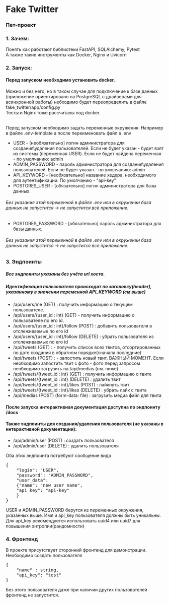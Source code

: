 # Fake Twitter
### Пет-проект

### 1. Зачем:
Понять как работают библиотеки FastAPI, SQLAlchemy, Pytest \
А также такие инструменты как Docker, Nginx и Uvicorn

### 2. Запуск:
#### Перед запуском необходимо установить docker.
Можно и без него, но в таком случае для подключение к базе данных 
(приложение ориентировано на PostgreSQL с драйверами для асинхронной работы)
небходимо будет переопределить в файле fake_twitter/app/config.py \
Тесты и Nginx тоже рассчитаны под docker.

\
Перед запуском необходимо задать переменные окружения. Например в файле .env-template а после переименовать файл в .env
- USER - [необязательно] логин администратора для создания\удаления пользователей. Если не будет указан - будет взят из системы (переменная USER). Если не будет найдена переменная - по умолчанию: admin
- ADMIN_PASSWORD - пароль администратора для создания\удаления пользователей. Если не будет указан - по умолчанию: admin
- API_KEYWORD -  [необязательно] название хедера, необходимого для аутентификации. По умолчанию - "api-key" 
- POSTGRES_USER - [обязательно] логин администратора для базы данных. 
###### Без указания этой переменной в файле .env или в окружении база данных не запустится -> не запустится всё приложение.
- POSTGRES_PASSWORD - [обязательно] пароль администратора для базы данных. 
###### Без указания этой переменной в файле .env или в окружении база данных не запустится -> не запустится всё приложение.


### 3. Эндпоинты
##### Все эндпоинты указаны без учёта url хоста.
##### Идентификация пользователя происходит по заголовку(header), указанному в значении переменной API_KEYWORD (см выше)

- /api/users/me (GET) : получить информацию о текущем пользователе.
- /api/users/{user_id : int} (GET) - получить информацию о пользователе по его id.
- /api/users/{user_id : int}/follow (POST) : добавить пользователя в отслеживаемые по его id
- /api/users/{user_id : int}/follow (DELETE) : убрать пользователя из отслеживаемых по его id
- /api/tweets (GET) : - получить список всех твитов, отсортированных по дате создания в обратном порядке(сначала последние)
- /api/tweets (POST) : - запостить новый твит. ВАЖНЫЙ МОМЕНТ. 
Если необходимо запостить твит с фото - фото перед запросом необходимо загрузить на /api/medias (см. ниже)
- /api/tweets/{tweet_id : int} (GET) : получить информацию о твите
- /api/tweets/{tweet_id : int} (DELETE) : удалить твит
- /api/tweets/{tweet_id : int}/likes (POST) : лайкнуть твит
- /api/tweets/{tweet_id : int}/likes (DELETE) : убрать лайк с твита
- /api/medias (POST) (form-data: file) : загрузить медиа файл для твита
#### После запуска интерактивная документация доступна по эндпоинту /docs
#### Также эндпоинты для создания/удаления пользователя (не указаны в интерактивной документации):

- /api/admin/user (POST) : создать пользователя
- /api/admin/user (DELETE) : удалить пользователя

Оба этих эндпоинта потребуют сообщение вида 
<pre>{
    "login": "USER",
    "password": "ADMIN_PASSWORD",
    "user_data":
    {"name": "new user name",
    "api_key": "api-key"
    }
}</pre>
USER и ADMIN_PASSWORD берутся из переменных окружения, указанных выше.
Имя и api_key пользователя должны быть уникальны. Для api_key рекомендуется использовать
uuid4 или uuid7 для повышения энтропии(рандомности)

### 4. Фронтенд
В проекте присутствует сторонний фронтенд для демонстрации. Необходимо создать пользователя
<pre>
{
    "name" : string,
    "api_key": "test"
}
</pre>
Без этого пользователя даже при наличии других пользователей фронтенд не запустится.

